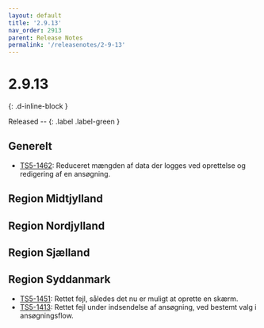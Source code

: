 ```yaml
---
layout: default
title: '2.9.13'
nav_order: 2913
parent: Release Notes
permalink: '/releasenotes/2-9-13'
---
```


# 2.9.13
{: .d-inline-block }

Released --
{: .label .label-green }

## Generelt
- [TS5-1462](https://sd.trifork.com/browse/TS5-1462): Reduceret mængden af data der logges ved oprettelse og redigering af en ansøgning.

## Region Midtjylland

## Region Nordjylland

## Region Sjælland

## Region Syddanmark
- [TS5-1451](https://sd.trifork.com/browse/TS5-1451): Rettet fejl, således det nu er muligt at oprette en skærm.
- [TS5-1413](https://sd.trifork.com/browse/TS5-1413): Rettet fejl under indsendelse af ansøgning, ved bestemt valg i ansøgningsflow.
